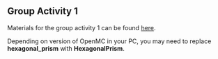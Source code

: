 ## Group Activity 1

Materials for the group activity 1 can be found [here](https://1drv.ms/f/c/bd8ce59fb4a7797c/Eiu63G-1sWlArcrns-dI9kcBmQxQCEIJa5CmdUJ1J1eDjA?e=4DmpKq).

Depending on version of OpenMC in your PC, you may need to replace **hexagonal_prism** with **HexagonalPrism**.
